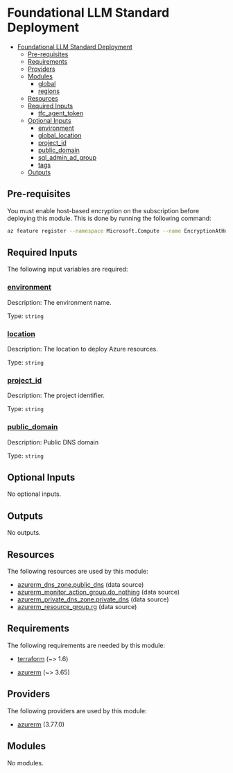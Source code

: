 # Foundational LLM Standard Deployment

- [Foundational LLM Standard Deployment](#foundational-llm-standard-deployment)
  - [Pre-requisites](#pre-requisites)
  - [Requirements](#requirements)
  - [Providers](#providers)
  - [Modules](#modules)
    - [ global](#-global)
    - [ regions](#-regions)
  - [Resources](#resources)
  - [Required Inputs](#required-inputs)
    - [ tfc\_agent\_token](#-tfc_agent_token)
  - [Optional Inputs](#optional-inputs)
    - [ environment](#-environment)
    - [ global\_location](#-global_location)
    - [ project\_id](#-project_id)
    - [ public\_domain](#-public_domain)
    - [ sql\_admin\_ad\_group](#-sql_admin_ad_group)
    - [ tags](#-tags)
  - [Outputs](#outputs)

## Pre-requisites

You must enable host-based encryption on the subscription before deploying this module.  This is done by running the following command:

```bash
az feature register --namespace Microsoft.Compute --name EncryptionAtHost
```

<!-- BEGIN_TF_DOCS -->


## Required Inputs

The following input variables are required:

### <a name="input_environment"></a> [environment](#input\_environment)

Description: The environment name.

Type: `string`

### <a name="input_location"></a> [location](#input\_location)

Description: The location to deploy Azure resources.

Type: `string`

### <a name="input_project_id"></a> [project\_id](#input\_project\_id)

Description: The project identifier.

Type: `string`

### <a name="input_public_domain"></a> [public\_domain](#input\_public\_domain)

Description: Public DNS domain

Type: `string`

## Optional Inputs

No optional inputs.

## Outputs

No outputs.

## Resources

The following resources are used by this module:

- [azurerm_dns_zone.public_dns](https://registry.terraform.io/providers/hashicorp/azurerm/latest/docs/data-sources/dns_zone) (data source)
- [azurerm_monitor_action_group.do_nothing](https://registry.terraform.io/providers/hashicorp/azurerm/latest/docs/data-sources/monitor_action_group) (data source)
- [azurerm_private_dns_zone.private_dns](https://registry.terraform.io/providers/hashicorp/azurerm/latest/docs/data-sources/private_dns_zone) (data source)
- [azurerm_resource_group.rg](https://registry.terraform.io/providers/hashicorp/azurerm/latest/docs/data-sources/resource_group) (data source)

## Requirements

The following requirements are needed by this module:

- <a name="requirement_terraform"></a> [terraform](#requirement\_terraform) (~> 1.6)

- <a name="requirement_azurerm"></a> [azurerm](#requirement\_azurerm) (~> 3.65)

## Providers

The following providers are used by this module:

- <a name="provider_azurerm"></a> [azurerm](#provider\_azurerm) (3.77.0)

## Modules

No modules.
<!-- END_TF_DOCS -->
